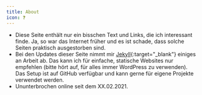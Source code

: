 ```yaml
---
title: About
icon: ❓
---
```


- Diese Seite enthält nur ein bisschen Text und Links, die ich interessant finde. Ja, so war das Internet früher und es ist schade, dass solche Seiten praktisch ausgestorben sind.
- Bei den Updates dieser Seite nimmt mir [Jekyll](https://jekyllrb.com){:target="_blank"} einiges an Arbeit ab. Das kann ich für einfache, statische Websites nur empfehlen (bitte hört auf, für alles immer WordPress zu verwenden). Das Setup ist auf GitHub verfügbar und kann gerne für eigene Projekte verwendet werden.
- Ununterbrochen online seit dem XX.02.2021.
